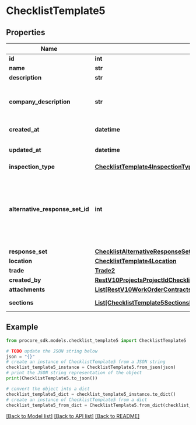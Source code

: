 # ChecklistTemplate5


## Properties

Name | Type | Description | Notes
------------ | ------------- | ------------- | -------------
**id** | **int** | ID | [optional] 
**name** | **str** | Name | [optional] 
**description** | **str** | Description | [optional] 
**company_description** | **str** | Company level inspection template description | [optional] 
**created_at** | **datetime** | Timestamp of creation | [optional] 
**updated_at** | **datetime** | Timestamp of last update | [optional] 
**inspection_type** | [**ChecklistTemplate4InspectionType**](ChecklistTemplate4InspectionType.md) |  | [optional] 
**alternative_response_set_id** | **int** | The ID of the associated Alternative Response Set (if null, the default response set is being used) | [optional] 
**response_set** | [**ChecklistAlternativeResponseSet**](ChecklistAlternativeResponseSet.md) |  | [optional] 
**location** | [**ChecklistTemplate4Location**](ChecklistTemplate4Location.md) |  | [optional] 
**trade** | [**Trade2**](Trade2.md) |  | [optional] 
**created_by** | [**RestV10ProjectsProjectIdChecklistListTemplatesPost201ResponseAllOfCreatedBy**](RestV10ProjectsProjectIdChecklistListTemplatesPost201ResponseAllOfCreatedBy.md) |  | [optional] 
**attachments** | [**List[RestV10WorkOrderContractsPost201ResponseAttachmentsInner]**](RestV10WorkOrderContractsPost201ResponseAttachmentsInner.md) | Attachments | [optional] 
**sections** | [**List[ChecklistTemplate5SectionsInner]**](ChecklistTemplate5SectionsInner.md) | Checklist Sections | [optional] 

## Example

```python
from procore_sdk.models.checklist_template5 import ChecklistTemplate5

# TODO update the JSON string below
json = "{}"
# create an instance of ChecklistTemplate5 from a JSON string
checklist_template5_instance = ChecklistTemplate5.from_json(json)
# print the JSON string representation of the object
print(ChecklistTemplate5.to_json())

# convert the object into a dict
checklist_template5_dict = checklist_template5_instance.to_dict()
# create an instance of ChecklistTemplate5 from a dict
checklist_template5_from_dict = ChecklistTemplate5.from_dict(checklist_template5_dict)
```
[[Back to Model list]](../README.md#documentation-for-models) [[Back to API list]](../README.md#documentation-for-api-endpoints) [[Back to README]](../README.md)


